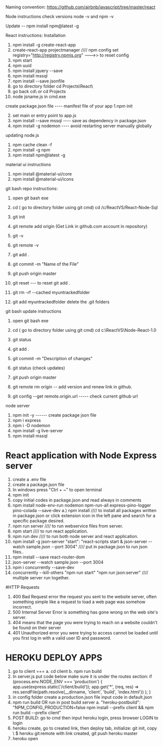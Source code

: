Naming convention: https://github.com/airbnb/javascript/tree/master/react

Node instructions
check versions node -v and npm -v

Update -- npm install npm@latest -g

React instructions:
Installation

1. npm install -g create-react-app
2. create-react-app projectmanager //// npm config set registry="http://registry.npmjs.org" --->> to reset config
3. npm start
4. npm uuid
5. npm install jquery --save
6. npm install mssql
7. npm install --save jsonfile
8. go to directory folder cd Projects\React\
9. go back cd\ or cd Projects
10. node jsname.js in cmd.exe

create package.json file ---- manifest file of your app
1.npm init

2. set main or entry point to app.js
3. npm install --save mssql ---- save as dependency in package.json
4. npm install -g nodemon ---- avoid restarting server manually globally

updating node.js

1. npm cache clean -f
2. npm install -g npm
3. npm install npm@latest -g

material ui instructions

1. npm install @material-ui/core
2. npm install @material-ui/icons

git bash repo instructions:

1. open git bash exe
2. cd ( go to directory folder using git cmd)
   cd /c/ReactVS/React-Node-Sql
3. git init
4. git remote add origin (Get Link in github.com account in repository)
5. git -v
6. git remote -v
7. git add .
8. git commit -m "Name of the File"
9. git push origin master

10. git reset --- to reset git add .
11. git rm -rf --cached myuntrackedfolder
12. git add myuntrackedfolder
    delete the .git folders

git bash update instructions

1. open git bash exe
2. cd ( go to directory folder using git cmd)
   cd c:\ReactVS\Node-React-1.0
3. git status
4. git add .
5. git commit -m "Description of changes"
6. git status (check updates)
7. git push origin master

8. git remote rm origin -- add version and renew link in github.
9. git config --get remote.origin.url ----- check current github url

node server

1. npm init -y ------ create package json file
2. npm i express
3. npm i -D nodemon
4. npm install -g live-server
5. npm install mssql

# React application with Node Express server

1. create a .env file
2. create a package.json file
3. In windows press "Ctrl + ~" to open terminal
4. npm init
5. copy initial codes in package.json and read always in comments
6. npm install node-env-run nodemon npm-run-all express-pino-logger pino-colada --save-dev
   a.) npm install //// to install all packages written in package.json or click extension icon in the left pane and search for a specific package desired.
7. npm run server //// to run webservice files from server.
8. npm start //// to run react application.
9. npm run dev //// to run both node server and react application.
10. npm install -g json-server
    "start": "react-scripts start & json-server --watch sample.json --port 3004" //// put in package.json to run json files..
11. npm install --save react-router-dom
12. json-server --watch sample.json --port 3004
13. npm i concurrently --save-dev
14. concurrently --kill-others \"npm run start\" \"npm run json:server\" //// multiple server run together.

#HTTP Requests

1.  400 Bad Request error the request you sent to the website server, often something simple like a request to load a web page was somehow incorrect.
2.  500 Internal Server Error is something has gone wrong on the web site's server.
3.  404 means that the page you were trying to reach on a website couldn't be found on their server
4.  401 Unauthorized error you were trying to access cannot be loaded until you first log in with a valid user ID and password.

# HEROKU DEPLOY APPS

1. go to client === a. cd client b. npm run build
2. In server.js put code below make sure it is under the routes section:
   if (process.env.NODE_ENV === 'production') {
   app.use(express.static('/client/build'));
   app.get('\*', (req, res) =>
   res.sendFile(path.resolve(\_\_dirname, 'client', 'build', 'index.html'))
   );
   }
3. in config folder create a production.json file input code in default.json
4. npm run build OR
   run in post build server
   a. "heroku-postbuild": "NPM_CONFIG_PRODUCTION=false npm install --prefix client && npm run build --prefix client"
5. POST BUILD: go to cmd then input heroku login, press browser LOGIN to login
6. heroku create, go to created link, then deploy tab, initialize: git init,
   copy \ \$ heroku git:remote with link created, git push heroku master
7. heroku open
